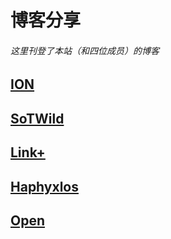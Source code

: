 # 博客分享

###### 这里刊登了本站（和四位成员）的博客



## [ION](/blog/ION/introduction/ION.html)

## [SoTWild](/blog/sotwild/introduction/SoTWild.html)

## [Link+](/blog/link/introduction/Link.html)

## [Haphyxlos](/blog/Haphyxlos/introduction/Haphyxlos.html)

## [Open](/blog/Open/introduction/Open.html)
